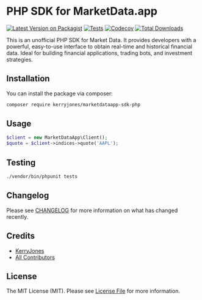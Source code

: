 # PHP SDK for MarketData.app

[![Latest Version on Packagist](https://img.shields.io/packagist/v/kerryjones/marketdataapp-sdk-php.svg?style=flat-square)](https://packagist.org/packages/kerryjones/marketdataapp-sdk-php)
[![Tests](https://img.shields.io/github/actions/workflow/status/kerryjones/marketdataapp-sdk-php/run-tests.yml?branch=main&label=tests&style=flat-square)](https://github.com/kerryjones/marketdataapp-sdk-php/actions/workflows/run-tests.yml)
[![Codecov](https://codecov.io/gh/KerryJones/marketdataapp-sdk-php/graph/badge.svg?token=5W2IB9F6RU)](https://codecov.io/github/KerryJones/marketdataapp-sdk-php)
[![Total Downloads](https://img.shields.io/packagist/dt/kerryjones/marketdataapp-sdk-php.svg?style=flat-square)](https://packagist.org/packages/kerryjones/marketdataapp-sdk-php)

This is an unofficial PHP SDK for Market Data. It provides developers with a powerful, easy-to-use interface to obtain
real-time and historical financial data. Ideal for building financial applications, trading bots, and investment
strategies.

## Installation

You can install the package via composer:

```bash
composer require kerryjones/marketdataapp-sdk-php
```

## Usage

```php
$client = new MarketDataApp\Client();
$quote = $client->indices->quote('AAPL');
```

## Testing

```bash
./vendor/bin/phpunit tests
```

## Changelog

Please see [CHANGELOG](CHANGELOG.md) for more information on what has changed recently.

## Credits

- [KerryJones](https://github.com/KerryJones)
- [All Contributors](../../contributors)

## License

The MIT License (MIT). Please see [License File](LICENSE.md) for more information.
